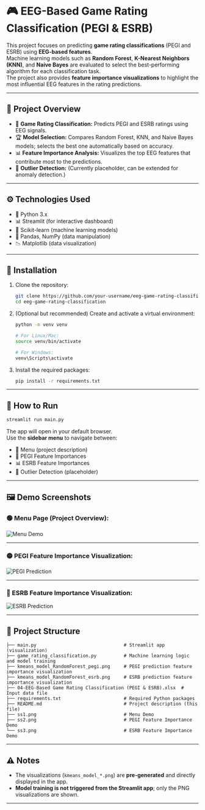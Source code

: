 
# 🎮 EEG-Based Game Rating Classification (PEGI & ESRB)

This project focuses on predicting **game rating classifications** (PEGI and ESRB) using **EEG-based features**.  
Machine learning models such as **Random Forest**, **K-Nearest Neighbors (KNN)**, and **Naive Bayes** are evaluated to select the best-performing algorithm for each classification task.  
The project also provides **feature importance visualizations** to highlight the most influential EEG features in the rating predictions.

---

## 📌 Project Overview

- 🎯 **Game Rating Classification:** Predicts PEGI and ESRB ratings using EEG signals.
- 🏆 **Model Selection:** Compares Random Forest, KNN, and Naive Bayes models; selects the best one automatically based on accuracy.
- 📊 **Feature Importance Analysis:** Visualizes the top EEG features that contribute most to the predictions.
- 🤖 **Outlier Detection:** (Currently placeholder, can be extended for anomaly detection.)

---

## ⚙️ Technologies Used

- 🐍 Python 3.x
- 📊 Streamlit (for interactive dashboard)
- 🌲 Scikit-learn (machine learning models)
- 🧮 Pandas, NumPy (data manipulation)
- 📉 Matplotlib (data visualization)

---

## 📂 Installation

1. Clone the repository:
   ```bash
   git clone https://github.com/your-username/eeg-game-rating-classification.git
   cd eeg-game-rating-classification
   ```

2. (Optional but recommended) Create and activate a virtual environment:
   ```bash
   python -m venv venv

   # For Linux/Mac:
   source venv/bin/activate

   # For Windows:
   venv\Scripts\activate
   ```

3. Install the required packages:
   ```bash
   pip install -r requirements.txt
   ```

---

## 🚀 How to Run

```bash
streamlit run main.py
```

The app will open in your default browser.  
Use the **sidebar menu** to navigate between:
- 📄 Menu (project description)
- 🏁 PEGI Feature Importances
- 📊 ESRB Feature Importances
- 🤖 Outlier Detection (placeholder)

---

## 🖼️ Demo Screenshots

### 🟢 Menu Page (Project Overview):
![Menu Demo](ss1.png)

---

### 🟡 PEGI Feature Importance Visualization:
![PEGI Prediction](ss2.png)

---

### 🔵 ESRB Feature Importance Visualization:
![ESRB Prediction](ss3.png)

---

## 📂 Project Structure

```
├── main.py                                # Streamlit app (visualization)
├── game_rating_classification.py          # Machine learning logic and model training
├── kmeans_model_RandomForest_pegi.png     # PEGI prediction feature importance visualization
├── kmeans_model_RandomForest_esrb.png     # ESRB prediction feature importance visualization
├── 04-EEG-Based Game Rating Classification (PEGI & ESRB).xlsx  # Input data file
├── requirements.txt                       # Required Python packages
├── README.md                              # Project description (this file)
├── ss1.png                                # Menu Demo
├── ss2.png                                # PEGI Feature Importance Demo
└── ss3.png                                # ESRB Feature Importance Demo
```

---

## ⚠️ Notes

- The visualizations (`kmeans_model_*.png`) are **pre-generated** and directly displayed in the app.
- **Model training is not triggered from the Streamlit app**; only the PNG visualizations are shown.

---

